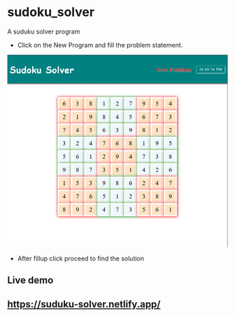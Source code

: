 # sudoku_solver
A suduku solver program
- Click on the New Program and fill the problem statement.
<img src="suduku.jpg"/>

- After fillup click proceed to find the solution

## Live demo
## https://suduku-solver.netlify.app/
